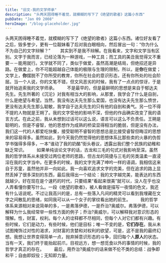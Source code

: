 ```yaml
---
title: "旧文-我的文学师承"
description: "头两天困得睡不着觉，就模糊的写下了《绝望的歌者》这篇小东西"
pubDate: "Jan 09 2008"
heroImage: "/blog-placeholder.jpg"
---
```

头两天困得睡不着觉，就模糊的写下了《绝望的歌者》这篇小东西。诸位好友看了之后，毁多誉少，更有一位靓妹看了后对我白眼相向，然后冒出一句：“你为什么不为自己的文字辩解？” 　　其实到不是我不辩解。在我看来，文字和文学当有区别。文字于我而言，已经沦落为一种游戏，一种工具；而工具的美丑我觉得又不重要－－能用就行。文学就不同了，类似于做爱，虽然高潮是结局，但绝招还是异路。在做爱上，你不可能超越自己体能的极限与生理的限制，所以，是<b>你</b>在做爱；文学上，<b>你</b>摆脱不了你所受的教育，你所在社会的意识形态，还有你所处的社会阶层。当一个人说，你的文笔不错，但文风恶劣的时候，我有了一点点的惊讶，于是就开始追索我的文学师承。 　　不是最早的，但是最鲜明的思想是来自于郁达夫先生。先生所著的《沉沦》对我有相当大的影响，从那里，我学会了什么是自剖，什么是绝望与希望。当然，我没有达夫先生那么爱国，也没有达夫先生那么愤世，更没有达夫先生那么聪敏，我学自于达夫先生的只有他的自剖和勇气。另一位不得不提的人物就是王朔了。我的文字受他的影响不深，但他的作品确实改变了我的语言方式。在此之前，我从未想到过话可以这么说，语言可以这么不负责任。王朔是聪明的，但是不睿智，他的思想作为成熟的桥梁显得相当的脆弱，但是没有办法，我们这一代的人都爱吃快餐，接受聪明不睿智的思想总是比接受睿智但晦涩的思想来的容易得多。虽然如此，到今天我仍然觉得他的思想体系比那些卖的火暴的伪哲学书强得多得多，一本“谁动了我的奶酪”街头巷议，透露出我们整个民族的幼稚和缺乏常识。 　　如果单纯谈论文字的话，古龙和三毛的句式对我影响至深。虽然我的哲学体系从未接受过两位老师的思路，但古龙的简捷与三毛的另类温柔一直浸淫在我的文字当中。在更多的时候，我的文字充满了呻吟一样的语调，我相信这来自于苏童，虽然他并非一向如此。我一向喜欢追求文字的完美，但在追求的路上显然丢掉了很多深刻的东西，最后我得出一个结论：我的文字越完美，能表达的东西就越少。好在现在是个速朽的时代，只要结果“看起来很美”就可以，没人在乎也没人弄看懂你要写什么。一段《绝望的歌者》，被人看做是描写一夜情的色文，我还有什么话说呢。不过让我高兴的是，总有一些落入凡间的精灵可以看到我埋藏在文字之间散乱的思绪，如同我可以从一个女子的掌纹看出她的前生。 　　我的哲学体系来源相对来说简单的多，一是弗落伊德，一是乔治?奥威尔。弗落伊德，可以解释为什么我经常举一些性方面的例子；乔治?奥威尔，可以解释我对意识形态的理解。性，财富，权利。每个人的诠释都不尽相同，但每个人对它们都有兴趣。有些时候，它们是动力，有些时候，他们是目标；唯一不变的是，<b>它们存在</b>。我从未试图掩饰过对性的渴求，对财富的贪婪和对权利的欲望，可是，这不是我的最终幻想。我想让世界变得简单一点，抛弃掉意识形态的斗争，回归每个人<b>原人</b>的状态。当有一天，我们终于能抬起前爪，目视远方，想一想觅食以外的事情的时候，我的哲学才真正的存在。 　　最后，用乔治?奥威尔的话来做不伦不类的总结：战争即和平；自由即奴役；无知即力量。
